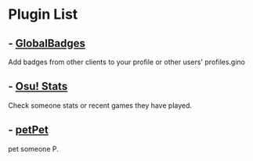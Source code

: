 # Plugin List
## - [GlobalBadges](https://badges.lastmc.me/vendetta-plugins/globalBadges)
Add badges from other clients to your profile or other users' profiles.gino

## - [Osu! Stats](https://plugins.obamabot.me/vendetta-plugins/osu/)
Check someone stats or recent games they have played.

## - [petPet](https://plugins.obamabot.me/vendetta-plugins/petpet/)
pet someone P.
